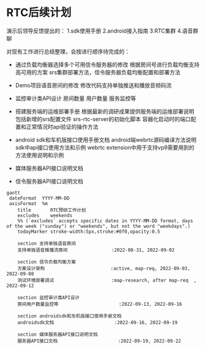 # RTC后续计划

演示后领导反馈提出的：
1.sdk使用手册
2.android接入指南
3.RTC集群
4.语音群聊

对现有工作进行总结整理，会按进行顺序待完成的：

- 通过负载均衡器选择多个可用信令服务器的修改
  根据房间号进行负载均衡支持高可用的方案
  srs集群部署方法，信令服务器负载均衡配置和部署方法

- Demo项目语音房间的修改
  修改代码支持单独推送和播放音频码流

- 监控审计类API设计
  房间数量
  用户数量
  服务监控等

- 搭建服务端的运维部署手册
  根据最新的调研成果提供服务端的运维部署说明
  包括新增的srs配置文件
  srs-rtc-server的初始化脚本
  容器化启动时的端口配置和正常情况时api验证的操作方法

- android sdk和车机版接口使用手册文档
  android端webrtc源码编译方法说明
  sdk中api接口使用方法和示例
  webrtc extension中用于支持vp9需要用到的方法使用说明和示例

- 媒体服务器API接口说明文档
- 信令服务器API接口说明文档

```mermaid
gantt
 dateFormat  YYYY-MM-DD
 axisFormat  %m
    title       RTC预研工作计划
    excludes    weekends
    %% (`excludes` accepts specific dates in YYYY-MM-DD format, days of the week ("sunday") or "weekends", but not the word "weekdays".)
    todayMarker stroke-width:5px,stroke:#0f0,opacity:0.5

    section 支持单独语音房间
    支持单独语音推播流房间                :2022-08-31, 2022-09-02

    section 信令负载均衡方案
    方案设计架构                        :active, map-req, 2022-09-03, 2022-09-08
    测试环境部署调试                     :map-research, after map-req  , 2022-09-12

    section 监控审计类API设计
    房间用户数量监控等                      :2022-09-13, 2022-09-16

    section androidsdk和车机版接口使用手册文档
    androidsdk文档                      :2022-09-16, 2022-09-19

    section 媒体服务器API接口说明文档
    服务器API接口文档                      :2022-09-19, 2022-09-22

```
